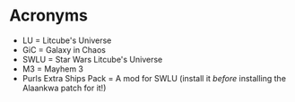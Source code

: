 # Acronyms

* LU = Litcube's Universe
* GiC = Galaxy in Chaos
* SWLU = Star Wars Litcube's Universe
* M3 = Mayhem 3
* Purls Extra Ships Pack = A mod for SWLU (install it *before* installing the Alaankwa patch for it!)
